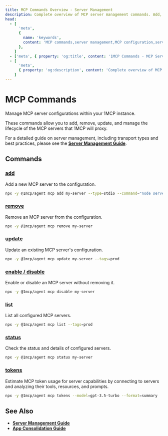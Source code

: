 ```yaml
---
title: MCP Commands Overview - Server Management
description: Complete overview of MCP server management commands. Add, remove, update, and manage MCP server configurations in 1MCP.
head:
  - [
      'meta',
      {
        name: 'keywords',
        content: 'MCP commands,server management,MCP configuration,server lifecycle,proxy management',
      },
    ]
  - ['meta', { property: 'og:title', content: '1MCP Commands - MCP Server Management' }]
  - [
      'meta',
      { property: 'og:description', content: 'Complete overview of MCP server management commands and configuration.' },
    ]
---
```


# MCP Commands

Manage MCP server configurations within your 1MCP instance.

These commands allow you to add, remove, update, and manage the lifecycle of the MCP servers that 1MCP will proxy.

For a detailed guide on server management, including transport types and best practices, please see the **[Server Management Guide](../../guide/essentials/server-management)**.

## Commands

### [add](./add)

Add a new MCP server to the configuration.

```bash
npx -y @1mcp/agent mcp add my-server --type=stdio --command="node server.js"
```

### [remove](./remove)

Remove an MCP server from the configuration.

```bash
npx -y @1mcp/agent mcp remove my-server
```

### [update](./update)

Update an existing MCP server's configuration.

```bash
npx -y @1mcp/agent mcp update my-server --tags=prod
```

### [enable / disable](./enable-disable)

Enable or disable an MCP server without removing it.

```bash
npx -y @1mcp/agent mcp disable my-server
```

### [list](./list)

List all configured MCP servers.

```bash
npx -y @1mcp/agent mcp list --tags=prod
```

### [status](./status)

Check the status and details of configured servers.

```bash
npx -y @1mcp/agent mcp status my-server
```

### [tokens](./tokens)

Estimate MCP token usage for server capabilities by connecting to servers and analyzing their tools, resources, and prompts.

```bash
npx -y @1mcp/agent mcp tokens --model=gpt-3.5-turbo --format=summary
```

## See Also

- **[Server Management Guide](../../guide/essentials/server-management)**
- **[App Consolidation Guide](../../guide/integrations/app-consolidation)**
